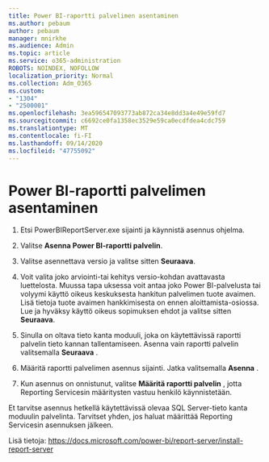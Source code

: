 ```yaml
---
title: Power BI-raportti palvelimen asentaminen
ms.author: pebaum
author: pebaum
manager: mnirkhe
ms.audience: Admin
ms.topic: article
ms.service: o365-administration
ROBOTS: NOINDEX, NOFOLLOW
localization_priority: Normal
ms.collection: Adm_O365
ms.custom:
- "1304"
- "2500001"
ms.openlocfilehash: 3ea596547093773ab872ca34e8dd3a4e49e59fd7
ms.sourcegitcommit: c6692ce0fa1358ec3529e59ca0ecdfdea4cdc759
ms.translationtype: MT
ms.contentlocale: fi-FI
ms.lasthandoff: 09/14/2020
ms.locfileid: "47755092"
---
```

# <a name="install-power-bi-report-server"></a>Power BI-raportti palvelimen asentaminen

1. Etsi PowerBIReportServer.exe sijainti ja käynnistä asennus ohjelma.

2. Valitse **Asenna Power BI-raportti palvelin**.

3. Valitse asennettava versio ja valitse sitten **Seuraava**.

4. Voit valita joko arviointi-tai kehitys versio-kohdan avattavasta luettelosta.  Muussa tapa uksessa voit antaa joko Power BI-palvelusta tai volyymi käyttö oikeus keskuksesta hankitun palvelimen tuote avaimen. Lisä tietoja tuote avaimen hankkimisesta on ennen aloittamista-osiossa. Lue ja hyväksy käyttö oikeus sopimuksen ehdot ja valitse sitten **Seuraava**.

5. Sinulla on oltava tieto kanta moduuli, joka on käytettävissä raportti palvelin tieto kannan tallentamiseen. Asenna vain raportti palvelin valitsemalla **Seuraava** .

6. Määritä raportti palvelimen asennus sijainti. Jatka valitsemalla **Asenna** .

7. Kun asennus on onnistunut, valitse **Määritä raportti palvelin** , jotta Reporting Servicesin määritysten vastuu henkilö käynnistetään.

Et tarvitse asennus hetkellä käytettävissä olevaa SQL Server-tieto kanta moduulin palvelinta. Tarvitset yhden, jos haluat määrittää Reporting Servicesin asennuksen jälkeen.

Lisä tietoja: https://docs.microsoft.com/power-bi/report-server/install-report-server
